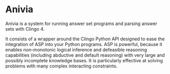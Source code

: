 # Anivia

Anivia is a system for running answer set programs and parsing answer sets with Clingo 4.

It consists of a wrapper around the Clingo Python API designed to ease the integration of ASP into your Python programs.
ASP is powerful, because it enables non-monotonic logical inference and defeasible reasoning capabilities
(including abductive and default reasoning) with very large and possibly incomplete knowledge bases.
It is particularly effective at solving problems with many complex interacting constraints.
